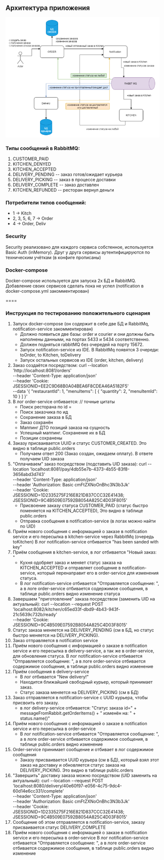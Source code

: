 ## Архитектура приложения

![img.png](res/img.png)
### Типы сообщений в RabbitMQ:
1) CUSTOMER_PAID
2) KITCHEN_DENYED
3) KITCHEN_ACCEPTED
4) DELIVERY_PENDING -- заказ готов/ожидает курьера
5) DELIVERY_PICKING -- заказ в процессе доставки
6) DELIVERY_COMPLETE -- заказ доставлен
7) KITCHEN_REFUNDED -- ресторан вернул деньги

### Потребители типов сообщений:
- 1 -> Kitch
- 2, 3, 5, 6, 7 -> Order
- 4 -> Order, Deliv


### Security
Security реализовано для каждого сервиса собстенное, используется Basic Auth (inMemory). Друг у друга сервисы аутентифицируются по техническим учёткам (в конфиге прописаны)

### Docker-compose 
Docker-compose используется для запуска 2х БД и RabbitMQ. Добавление своих сервисов сделать пока не успел (notification в docker-compose.yml закомментирован)

====
### Инструкция по тестированию положительного сценария
1. Запуск docker-compose (он содержит в себе две БД и RabbitMq, notification-service закомментирован)
   * Должно появиться две базы: order и courier и они должны быть наполнены данными, на портах 5433 и 5434 соответственно.
   * Должен подняться rabbitMQ без очередей на порту 15672.
   * Запуск notification-service из IDE. В RabbitMq появятся 3 очереди: toOrder, to Kitchen, toDelivery
   * Запуск остальных сервисов из IDE (order, kitchen, delivery)
2. Заказ создаётся посредством:
   curl --location 'http://localhost:8081/orders' \
   --header 'Content-Type: application/json' \
   --header 'Cookie: JSESSIONID=EE2C9D68B0A04BEA6F8CDEA46A5182F5' \
   --data '{
   "restaurantId": 1,
   "menuItems": [
   {
   "quantity": 2,
   "menuItemId": 10
   }
   ]
   }'
3. В лог order-service отбивается:   // точные цитаты
   - Поиск ресторана по id =
   - Поиск заказчика по ид
   - Сохранение заказа в БД
   - Заказ сохранён
   - Маппинг ДТО позиций заказа на сущность
   - Успешный маппинг. Сохранение их в БД
   - Позиции сохранены 
4. Заказу присваивается UUID и статус CUSTOMER_CREATED. Это видно в таблице public.orders
   - Получаем ответ 200 (Заказ создан, ожидаем оплату). В ответе получаем UID заказа
5. "Оплачиваем" заказ посредством (подставить UID заказа):
   curl --location 'localhost:8081/pay/4db55e7b-4373-4b55-83f8-3656abd3d743' \
   --header 'Content-Type: application/json' \
   --header 'Authorization: Basic cmFtZXNoOnBhc3N3b3Jk' \
   --header 'Cookie: JSESSIONID=1D2335275F216E821D837CCC32E41438; JSESSIONID=9C4B509E07592B8054A825C4D03F8015'
   - Присвоение заказу статуса CUSTOMER_PAID (статус быстро поменяется на KITCHEN_ACCEPTED), Это видно в таблице public.orders
   - Отправка сообщения в notification-service (в логах можно найти по UID)
6. Приём нового сообщения c информацией о заказе в notification service и его пересылка в kitchen-service	через RabbitMq (очередь toKitchen)
   В лог notification-service отбивается "has been sanded with key"
7. Приём сообщения в kitchen-service, в лог отбивается "Новый заказ: "
   - Кухня одобряет заказ и меняет статус заказа на KITCHEN_ACCEPTED и отправляет сообщение в notification-service, который перенаправит его в order-service для изменения статуса.
   - В лог notification-service отбивается "Отправляется сообщение: ", а в логе order-service отбивается содержимое сообщения, в таблице public.orders видно изменение статуса
8. Завершаем "приготовление" заказа посредством (заменить UID на актуальный):
   curl --location --request POST 'localhost:8082/kitchen/c65ed33f-dbd9-4b43-943f-21c5639c732b/ready' \
   --header 'Cookie: JSESSIONID=9C4B509E07592B8054A825C4D03F8015'
9. Статус заказа меняется на DELIVERY_PENDING (см в БД, но статус быстро меняется на DELIVERY_PICKING).
10. Заказ отправляется в notification service
11. Приём нового сообщения c информацией о заказе в notification service и его пересылка в delivery-service, а так же в order-service, для обновления статуса.
   В лог notification-service отбивается "Отправляется сообщение: ", а в логе order-service отбивается содержимое сообщения, в таблице public.orders видно изменение
12. Приём сообщения в delivery-service
    - В лог отбивается "New delivery!"
    - Находится ближайший свободный курьер, который принимает заказ.
    - Статус заказа меняется на DELIVERY_PICKING (см в БД)
13. Заказ отправляется в notification-service с UUID курьера, чтобы присвоить его заказу. 
    - в лог delivery-service отбивается: "Статус заказа id=" + messageFromRabbit.getOrderItems() + " изменён на: " + status.name()"
14. Приём нового сообщения c информацией о заказе в notification service и его пересылка в order-service
    - В лог notification-service отбивается "Отправляется сообщение: ", а в логе order-service отбивается содержимое сообщения, в таблице public.orders видно изменение
15. Order-service принимает сообщение и отбивает в лог содержимое сообщения
    - Заказу присваивается UUID курьера (см в БД), который взял этот заказ на доставку и обновляется статус заказа на DELIVERY_PICKING. Это видно в таблице public.orders
16. "Завершить" доставку заказа можно посредством (UID заменить на актуальный):
   curl --location --request POST 'localhost:8080/delivery/40e60f97-e056-4c75-9dc4-60d14e6cc331/complete' \
   --header 'Content-Type: application/json' \
   --header 'Authorization: Basic cmFtZXNoOnBhc3N3b3Jk' \
   --header 'Cookie: JSESSIONID=1D2335275F216E821D837CCC32E41438; JSESSIONID=9C4B509E07592B8054A825C4D03F8015'
17. Сообщение об этом отправляется в notification-service, заказу присваивается статус DELIVERY_COMPLETE
18. Приём нового сообщения c информацией о заказе в notification service и его пересылка в order-service
    В лог notification-service отбивается "Отправляется сообщение: ",  а в логе order-service отбивается содержимое сообщения, в таблице public.orders видно изменение
